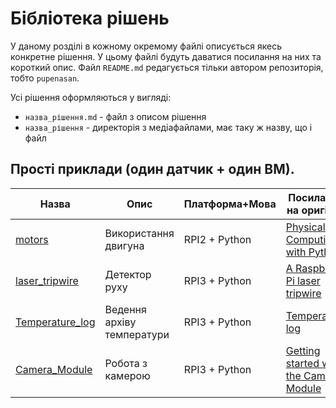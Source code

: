# Бібліотека рішень

У даному розділі в кожному окремому файлі описується якесь конкретне рішення. У цьому файлі будуть даватися посилання на них та короткий опис. Файл `README.md` редагується тільки автором репозиторія, тобто `pupenasan`.

Усі рішення оформляються у вигляді:

- `назва_рішення.md` - файл з описом рішення
- `назва_рішення` - директорія з медіафайлами, має таку ж назву, що і файл 

## Прості приклади (один датчик + один ВМ).

| Назва                                 | Опис                       | Платформа+Мова | Посилання на оригінал                                        |
| ------------------------------------- | -------------------------- | -------------- | ------------------------------------------------------------ |
| [motors](motors.md)                   | Використання двигуна       | RPI2 + Python  | [Physical Computing with Python](https://projects.raspberrypi.org/en/projects/physical-computing/14) |
| [laser_tripwire](laser_tripwire.md)   | Детектор руху              | RPI3 + Python  | [A Raspberry Pi laser tripwire](https://projects.raspberrypi.org/en/projects/laser-tripwire) |
| [Temperature_log](Temperature_log.md) | Ведення архіву температури | RPI3 + Python  | [Temperature log](https://projects.raspberrypi.org/en/projects/temperature-log) |
| [Camera_Module](Camera_Module.md)     | Робота з камерою           | RPI3 + Python  | [Getting started with the Camera Module](https://projects.raspberrypi.org/en/projects/getting-started-with-picamera) |

